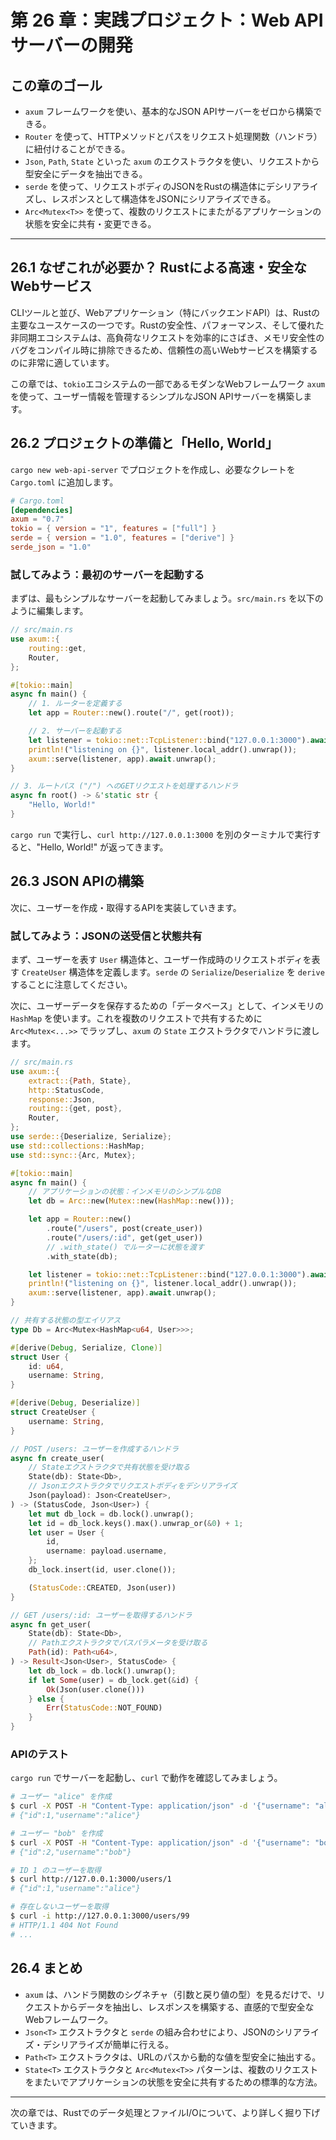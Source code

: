 # 第 26 章：実践プロジェクト：Web API サーバーの開発

## この章のゴール
- `axum` フレームワークを使い、基本的なJSON APIサーバーをゼロから構築できる。
- `Router` を使って、HTTPメソッドとパスをリクエスト処理関数（ハンドラ）に紐付けることができる。
- `Json`, `Path`, `State` といった `axum` のエクストラクタを使い、リクエストから型安全にデータを抽出できる。
- `serde` を使って、リクエストボディのJSONをRustの構造体にデシリアライズし、レスポンスとして構造体をJSONにシリアライズできる。
- `Arc<Mutex<T>>` を使って、複数のリクエストにまたがるアプリケーションの状態を安全に共有・変更できる。

---

## 26.1 なぜこれが必要か？ Rustによる高速・安全なWebサービス

CLIツールと並び、Webアプリケーション（特にバックエンドAPI）は、Rustの主要なユースケースの一つです。Rustの安全性、パフォーマンス、そして優れた非同期エコシステムは、高負荷なリクエストを効率的にさばき、メモリ安全性のバグをコンパイル時に排除できるため、信頼性の高いWebサービスを構築するのに非常に適しています。

この章では、`tokio`エコシステムの一部であるモダンなWebフレームワーク `axum` を使って、ユーザー情報を管理するシンプルなJSON APIサーバーを構築します。

## 26.2 プロジェクトの準備と「Hello, World」

`cargo new web-api-server` でプロジェクトを作成し、必要なクレートを `Cargo.toml` に追加します。

```toml
# Cargo.toml
[dependencies]
axum = "0.7"
tokio = { version = "1", features = ["full"] }
serde = { version = "1.0", features = ["derive"] }
serde_json = "1.0"
```

### 試してみよう：最初のサーバーを起動する

まずは、最もシンプルなサーバーを起動してみましょう。`src/main.rs` を以下のように編集します。

```rust
// src/main.rs
use axum::{
    routing::get,
    Router,
};

#[tokio::main]
async fn main() {
    // 1. ルーターを定義する
    let app = Router::new().route("/", get(root));

    // 2. サーバーを起動する
    let listener = tokio::net::TcpListener::bind("127.0.0.1:3000").await.unwrap();
    println!("listening on {}", listener.local_addr().unwrap());
    axum::serve(listener, app).await.unwrap();
}

// 3. ルートパス ("/") へのGETリクエストを処理するハンドラ
async fn root() -> &'static str {
    "Hello, World!"
}
```
`cargo run` で実行し、`curl http://127.0.0.1:3000` を別のターミナルで実行すると、"Hello, World!" が返ってきます。

## 26.3 JSON APIの構築

次に、ユーザーを作成・取得するAPIを実装していきます。

### 試してみよう：JSONの送受信と状態共有

まず、ユーザーを表す `User` 構造体と、ユーザー作成時のリクエストボディを表す `CreateUser` 構造体を定義します。`serde` の `Serialize`/`Deserialize` を `derive` することに注意してください。

次に、ユーザーデータを保存するための「データベース」として、インメモリの `HashMap` を使います。これを複数のリクエストで共有するために `Arc<Mutex<...>>` でラップし、`axum` の `State` エクストラクタでハンドラに渡します。

```rust
// src/main.rs
use axum::{
    extract::{Path, State},
    http::StatusCode,
    response::Json,
    routing::{get, post},
    Router,
};
use serde::{Deserialize, Serialize};
use std::collections::HashMap;
use std::sync::{Arc, Mutex};

#[tokio::main]
async fn main() {
    // アプリケーションの状態：インメモリのシンプルなDB
    let db = Arc::new(Mutex::new(HashMap::new()));

    let app = Router::new()
        .route("/users", post(create_user))
        .route("/users/:id", get(get_user))
        // .with_state() でルーターに状態を渡す
        .with_state(db);

    let listener = tokio::net::TcpListener::bind("127.0.0.1:3000").await.unwrap();
    println!("listening on {}", listener.local_addr().unwrap());
    axum::serve(listener, app).await.unwrap();
}

// 共有する状態の型エイリアス
type Db = Arc<Mutex<HashMap<u64, User>>>;

#[derive(Debug, Serialize, Clone)]
struct User {
    id: u64,
    username: String,
}

#[derive(Debug, Deserialize)]
struct CreateUser {
    username: String,
}

// POST /users: ユーザーを作成するハンドラ
async fn create_user(
    // Stateエクストラクタで共有状態を受け取る
    State(db): State<Db>,
    // Jsonエクストラクタでリクエストボディをデシリアライズ
    Json(payload): Json<CreateUser>,
) -> (StatusCode, Json<User>) {
    let mut db_lock = db.lock().unwrap();
    let id = db_lock.keys().max().unwrap_or(&0) + 1;
    let user = User {
        id,
        username: payload.username,
    };
    db_lock.insert(id, user.clone());

    (StatusCode::CREATED, Json(user))
}

// GET /users/:id: ユーザーを取得するハンドラ
async fn get_user(
    State(db): State<Db>,
    // Pathエクストラクタでパスパラメータを受け取る
    Path(id): Path<u64>,
) -> Result<Json<User>, StatusCode> {
    let db_lock = db.lock().unwrap();
    if let Some(user) = db_lock.get(&id) {
        Ok(Json(user.clone()))
    } else {
        Err(StatusCode::NOT_FOUND)
    }
}
```

### APIのテスト

`cargo run` でサーバーを起動し、`curl` で動作を確認してみましょう。

```bash
# ユーザー "alice" を作成
$ curl -X POST -H "Content-Type: application/json" -d '{"username": "alice"}' http://127.0.0.1:3000/users
# {"id":1,"username":"alice"}

# ユーザー "bob" を作成
$ curl -X POST -H "Content-Type: application/json" -d '{"username": "bob"}' http://127.0.0.1:3000/users
# {"id":2,"username":"bob"}

# ID 1 のユーザーを取得
$ curl http://127.0.0.1:3000/users/1
# {"id":1,"username":"alice"}

# 存在しないユーザーを取得
$ curl -i http://127.0.0.1:3000/users/99
# HTTP/1.1 404 Not Found
# ...
```

## 26.4 まとめ

- `axum` は、ハンドラ関数のシグネチャ（引数と戻り値の型）を見るだけで、リクエストからデータを抽出し、レスポンスを構築する、直感的で型安全なWebフレームワーク。
- `Json<T>` エクストラクタと `serde` の組み合わせにより、JSONのシリアライズ・デシリアライズが簡単に行える。
- `Path<T>` エクストラクタは、URLのパスから動的な値を型安全に抽出する。
- `State<T>` エクストラクタと `Arc<Mutex<T>>` パターンは、複数のリクエストをまたいでアプリケーションの状態を安全に共有するための標準的な方法。

---

次の章では、Rustでのデータ処理とファイルI/Oについて、より詳しく掘り下げていきます。
